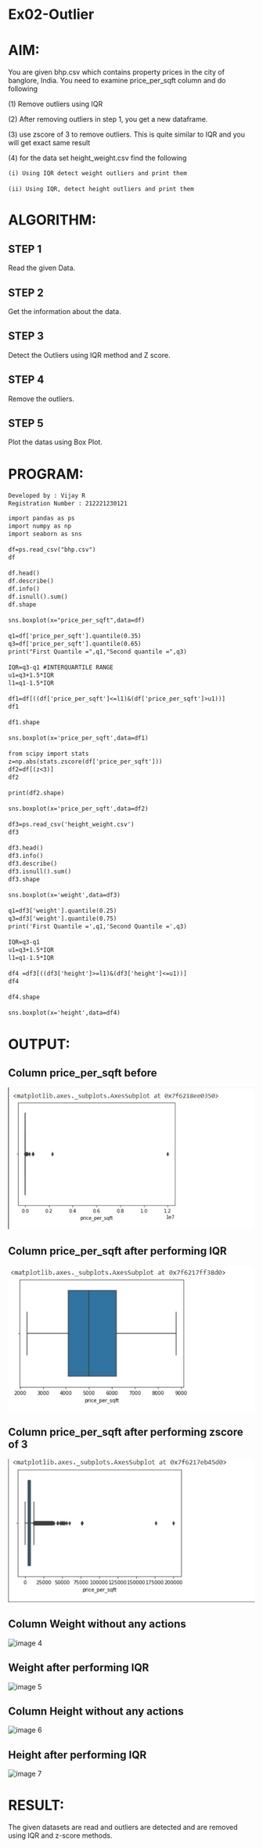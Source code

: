 # Ex02-Outlier
# AIM:
You are given bhp.csv which contains property prices in the city of banglore, India. You need to examine price_per_sqft column and do following

(1) Remove outliers using IQR 

(2) After removing outliers in step 1, you get a new dataframe.

(3) use zscore of 3 to remove outliers. This is quite similar to IQR and you will get exact same result

(4) for the data set height_weight.csv find the following

    (i) Using IQR detect weight outliers and print them

    (ii) Using IQR, detect height outliers and print them
# ALGORITHM:
## STEP 1
Read the given Data.
## STEP 2
Get the information about the data.
## STEP 3
Detect the Outliers using IQR method and Z score.
## STEP 4
Remove the outliers.
## STEP 5
Plot the datas using Box Plot.
# PROGRAM:
~~~
Developed by : Vijay R
Registration Number : 212221230121
~~~
~~~
import pandas as ps
import numpy as np
import seaborn as sns

df=ps.read_csv("bhp.csv")
df

df.head()
df.describe()
df.info()
df.isnull().sum()
df.shape

sns.boxplot(x="price_per_sqft",data=df)

q1=df['price_per_sqft'].quantile(0.35)
q3=df['price_per_sqft'].quantile(0.65)
print("First Quantile =",q1,"Second quantile =",q3)

IQR=q3-q1 #INTERQUARTILE RANGE
u1=q3+1.5*IQR
l1=q1-1.5*IQR

df1=df[((df['price_per_sqft']<=l1)&(df['price_per_sqft']>u1))]
df1

df1.shape

sns.boxplot(x='price_per_sqft',data=df1)

from scipy import stats
z=np.abs(stats.zscore(df['price_per_sqft']))
df2=df[(z<3)]
df2

print(df2.shape)

sns.boxplot(x='price_per_sqft',data=df2)

df3=ps.read_csv('height_weight.csv')
df3

df3.head()
df3.info()
df3.describe()
df3.isnull().sum()
df3.shape

sns.boxplot(x='weight',data=df3)

q1=df3['weight'].quantile(0.25)
q3=df3['weight'].quantile(0.75)
print('First Quantile =',q1,'Second Quantile =',q3)

IQR=q3-q1
u1=q3+1.5*IQR
l1=q1-1.5*IQR

df4 =df3[((df3['height']>=l1)&(df3['height']<=u1))]
df4

df4.shape

sns.boxplot(x='height',data=df4)
~~~
# OUTPUT:
## Column price_per_sqft before
![image 1](https://github.com/vijay21500269/Ex02-Outlier/blob/main/img%2001.png)
## Column price_per_sqft after performing IQR
![image 2](https://github.com/vijay21500269/Ex02-Outlier/blob/main/img%2002.png)
## Column price_per_sqft after performing zscore of 3
![image 3](https://github.com/vijay21500269/Ex02-Outlier/blob/main/img%2003.png)
## Column Weight without any actions
![image 4]()
## Weight after performing IQR
![image 5]()
## Column Height without any actions
![image 6]()
## Height after performing IQR
![image 7]()
# RESULT:
The given datasets are read and outliers are detected and are removed using IQR and z-score methods.


